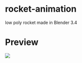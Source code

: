 # rocket-animation
low poly rocket made in Blender 3.4 

# Preview
![](https://github.com/chansg/rocket-animation/blob/main/render/render.gif)
